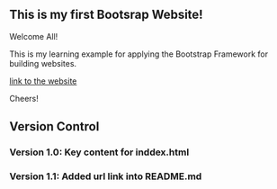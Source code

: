 ## This is my first Bootsrap Website!

Welcome All!

This is my learning example for applying the Bootstrap Framework for building websites.

[link to the website](https://readri205.github.io/bootstrap-example/)

Cheers!

## Version Control

### Version 1.0: Key content for inddex.html
### Version 1.1: Added url link into README.md